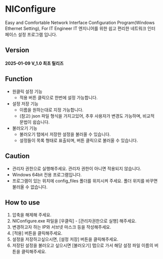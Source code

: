 # NIConfigure
Easy and Comfortable Network Interface Configuration Program(Windows Ethernet Setting), For IT Engineer
IT 엔지니어를 위한 쉽고 편리한 네트워크 인터페이스 설정 프로그램 입니다.

## Version
#### 2025-01-09 V_1.0 최초 릴리즈

## Function
- 원클릭 설정 기능
  - 적용 버튼 클릭으로 한번에 설정 가능합니다.
- 설정 저장 기능
  - 이름을 원하는대로 지정 가능합니다.
  - (참고) json 파일 형식을 가지고있어, 추후 사용자가 변경도 가능하며, 비교적 문법이 쉽습니다.
- 불러오기 기능
  - 불러오기 탭에서 저장한 설정을 불러올 수 있습니다.
  - 설정들이 목록 형태로 표출되며, 버튼 클릭으로 불러올 수 있습니다.

## Caution
- 관리자 권한으로 실행해주세요. 관리자 권한이 아니면 적용되지 않습니다.
- Windows 64bit 전용 프로그램입니다.
- 프로그램이 있는 위치에 config_files 폴더를 위치시켜 주세요. 폴더 위치를 바꾸면 불러올 수 없습니다.

## How to use
1. 압축을 해제해 주세요.
2. NIConfigure.exe 파일을 [우클릭] - [관리자권한으로 실행] 해주세요.
3. 변경하고자 하는 IP와 서브넷 마스크 등을 작성해주세요.
4. [적용] 버튼을 클릭해주세요.
5. 설정을 저장하고싶으시면, [설정 저장] 버튼을 클릭해주세요.
6. 저장된 설정을 불러오고 싶으시면 [불러오기] 탭으로 가서 해당 설정 파일 이름의 버튼을 클릭해주세요.
